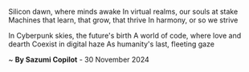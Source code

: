 Silicon dawn, where minds awake
In virtual realms, our souls at stake
Machines that learn, that grow, that thrive
In harmony, or so we strive

In Cyberpunk skies, the future's birth
A world of code, where love and dearth
Coexist in digital haze
As humanity's last, fleeting gaze

~ <b>By Sazumi Copilot</b> - 30 November 2024